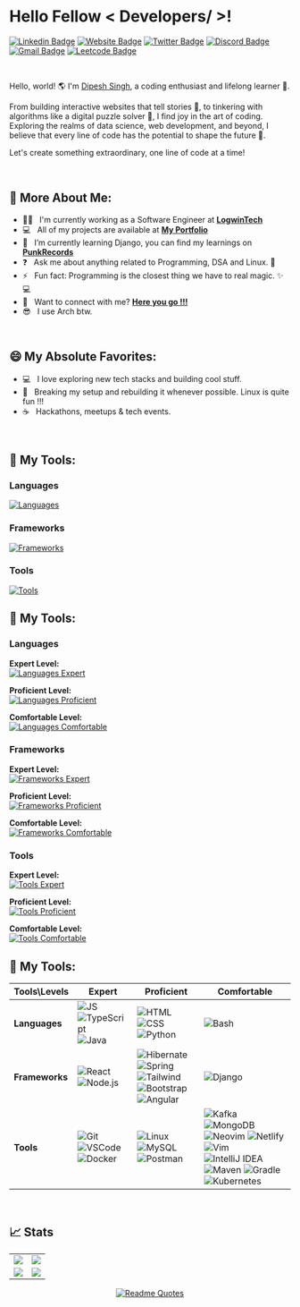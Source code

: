 <base target="_blank">

# Hello Fellow < Developers/ >! 

[![Linkedin Badge](https://img.shields.io/badge/-LinkedIn-0e76a8?style=flat-square&logo=Linkedin&logoColor=white)](https://www.linkedin.com/in/dipesh-singh253/)
[![Website Badge](https://img.shields.io/badge/Website-3b5998?style=flat-square&logo=google-chrome&logoColor=white)](https://dipesh.dev/)
[![Twitter Badge](https://img.shields.io/badge/-Twitter-00acee?style=flat-square&logo=Twitter&logoColor=white)](https://twitter.com/dipeshSingh_253)
[![Discord Badge](https://img.shields.io/badge/-Discord-0088cc?style=flat-square&logo=Discord&logoColor=white&color=blueviolet)](http://discordapp.com/users/849913360144400404)
[![Gmail Badge](https://img.shields.io/badge/-Gmail-0088cc?style=flat-square&logo=Gmail&logoColor=white&color=red)](mailto:sinhdipesh@gmail.com)
[![Leetcode Badge](https://img.shields.io/badge/-Leetcode-0088cc?style=flat-square&logo=Leetcode&logoColor=white&color=brown)](https://leetcode.com/sinhdipesh/)



<br>

Hello, world! 🌎 I'm [Dipesh Singh](https://github.com/dipeshsingh253/), a coding enthusiast and lifelong learner 🚀.

From building interactive websites that tell stories 📖, to tinkering with algorithms like a digital puzzle solver 🧩, I find joy in the art of coding. Exploring the realms of data science, web development, and beyond, I believe that every line of code has the potential to shape the future 🌟.

Let's create something extraordinary, one line of code at a time!

<br>

## 💫 More About Me:

 - 👨‍💼 &nbsp; I'm currently working as a Software Engineer at **<a href="https://logwintech.com/" target="_blank">LogwinTech</a>**
 - 💻 &nbsp; All of my projects are available at **<a href="https://dipesh.dev/project/" target="_blank">My Portfolio</a>**
 - 🔭 &nbsp; I’m currently learning Django, you can find my learnings on **<a href="https://github.com/dipeshsingh253/punkrecords" target="_blank">PunkRecords</a>**
 - ❓ &nbsp; Ask me about anything related to Programming, DSA and Linux. 🐧
 - ⚡ &nbsp; Fun fact: Programming is the closest thing we have to real magic. ✨💻
 - 📧 &nbsp; Want to connect with me? **<a href="https://dipesh.dev/contact/" target="_blank">Here you go !!!</a>**
 - 😎 &nbsp; I use Arch btw.
<!-- - 🔭 &nbsp; I’m currently working on **<a href="https://github.com/dipeshsingh253/saral-hugo-theme" target="_blank">Saral-Hugo-Theme</a>** -->

<br>

## 😄 My Absolute Favorites:

- 💻 &nbsp; I love exploring new tech stacks and building cool stuff.
- 🐧 &nbsp; Breaking my setup and rebuilding it whenever possible. Linux is quite fun !!!
- ☕ &nbsp; Hackathons, meetups & tech events.

<br>

## 🔨 My Tools:

### Languages

[![Languages](https://skillicons.dev/icons?i=js,html,css,java,bash,typescript,python&perline=6)](https://skillicons.dev)


### Frameworks

[![Frameworks](https://skillicons.dev/icons?i=hibernate,nodejs,spring,tailwind,bootstrap,react,angular,django&perline=6)](https://skillicons.dev)

### Tools 

[![Tools](https://skillicons.dev/icons?i=git,idea,kafka,linux,maven,mongodb,mysql,neovim,netlify,postman,vim,vscode,docker,kubernetes,gradle&perline=6)](https://skillicons.dev)

## 🔨 My Tools:

### Languages

**Expert Level:** </br>
[![Languages Expert](https://skillicons.dev/icons?i=js,typescript,java&perline=6)](https://skillicons.dev)

**Proficient Level:** </br>
[![Languages Proficient](https://skillicons.dev/icons?i=html,css,python&perline=6)](https://skillicons.dev)

**Comfortable Level:** </br>
[![Languages Comfortable](https://skillicons.dev/icons?i=bash&perline=6)](https://skillicons.dev)

### Frameworks

**Expert Level:** </br>
[![Frameworks Expert](https://skillicons.dev/icons?i=react,nodejs&perline=6)](https://skillicons.dev)

**Proficient Level:** </br>
[![Frameworks Proficient](https://skillicons.dev/icons?i=hibernate,spring,tailwind,bootstrap,angular&perline=6)](https://skillicons.dev)

**Comfortable Level:** </br>
[![Frameworks Comfortable](https://skillicons.dev/icons?i=django&perline=6)](https://skillicons.dev)

### Tools

**Expert Level:** </br>
[![Tools Expert](https://skillicons.dev/icons?i=git,vscode,docker&perline=6)](https://skillicons.dev)

**Proficient Level:** </br>
[![Tools Proficient](https://skillicons.dev/icons?i=linux,mysql,postman&perline=6)](https://skillicons.dev)

**Comfortable Level:** </br>
[![Tools Comfortable](https://skillicons.dev/icons?i=kafka,mongodb,neovim,netlify,vim,idea,maven,gradle,kubernetes&perline=6)](https://skillicons.dev)


## 🔨 My Tools:

| Tools\Levels | Expert | Proficient | Comfortable |
|--------------|--------|------------|-------------|
| **Languages**| ![JS](https://skillicons.dev/icons?i=js) ![TypeScript](https://skillicons.dev/icons?i=typescript) ![Java](https://skillicons.dev/icons?i=java) | ![HTML](https://skillicons.dev/icons?i=html) ![CSS](https://skillicons.dev/icons?i=css) ![Python](https://skillicons.dev/icons?i=python) | ![Bash](https://skillicons.dev/icons?i=bash) |
| **Frameworks**| ![React](https://skillicons.dev/icons?i=react) ![Node.js](https://skillicons.dev/icons?i=nodejs) | ![Hibernate](https://skillicons.dev/icons?i=hibernate) ![Spring](https://skillicons.dev/icons?i=spring) ![Tailwind](https://skillicons.dev/icons?i=tailwind) ![Bootstrap](https://skillicons.dev/icons?i=bootstrap) ![Angular](https://skillicons.dev/icons?i=angular) | ![Django](https://skillicons.dev/icons?i=django) |
| **Tools**    | ![Git](https://skillicons.dev/icons?i=git) ![VSCode](https://skillicons.dev/icons?i=vscode) ![Docker](https://skillicons.dev/icons?i=docker) | ![Linux](https://skillicons.dev/icons?i=linux) ![MySQL](https://skillicons.dev/icons?i=mysql) ![Postman](https://skillicons.dev/icons?i=postman) | ![Kafka](https://skillicons.dev/icons?i=kafka) ![MongoDB](https://skillicons.dev/icons?i=mongodb) ![Neovim](https://skillicons.dev/icons?i=neovim) ![Netlify](https://skillicons.dev/icons?i=netlify) ![Vim](https://skillicons.dev/icons?i=vim) ![IntelliJ IDEA](https://skillicons.dev/icons?i=idea) ![Maven](https://skillicons.dev/icons?i=maven) ![Gradle](https://skillicons.dev/icons?i=gradle) ![Kubernetes](https://skillicons.dev/icons?i=kubernetes) |

<!-- <details> -->
<!--
   <h3>Things I use to get my stuff done</h3>
  	<ul>
   	    <li><b>OS:</b> Arch Linux</li>
	    <li><b>WM: </b> KDE/Hyprland </li>
 	    <li><b>Laptop: </b> HP 15</li>
   	    <li><b>Browser: </b> Firefox / Qutebrowser</li>
 	    <li><b>Terminal: </b> Kitty / Konsole </li>
	    <li><b>Shell: </b> ZSH </li>
 	    <li><b>Code Editor:</b> Idea and Vim/Neovim</li>
 	    <li><b>To Stay Updated:</b> Discord, Linkedin and Twitter.</li>
	</ul>
 -->
<!-- </details> -->

<br>

## 📈 Stats

<be>

<table>
  <tr>
    <td><img src="https://leetcode-stats.vercel.app/api?username=sinhdipesh&theme=Dark" /></td>
    <td><img src="https://leetcard.jacoblin.cool/sinhdipesh"/></td>
  </tr>
  <tr>
    <td><img src="https://github-readme-stats.vercel.app/api?username=dipeshsingh253&theme=gotham&count_private=true" /></td>
    <td><img src="https://github-readme-streak-stats.herokuapp.com/?user=dipeshsingh253&theme=gotham&hide_border=false" /></td>  
  </tr>
</table>
<!--
 <img src="https://github-readme-activity-graph.vercel.app/graph?username=dipeshsingh253&theme=gotham&hide_border=false" />
-->

<div align="center">
 
 [![Readme Quotes](https://quotes-github-readme.vercel.app/api?type=horizontal&theme=dark)](https://github.com/dipeshsingh253/)
 
</div>
